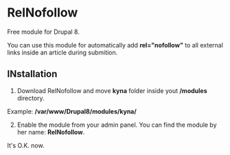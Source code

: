 # RelNofollow
Free module for Drupal 8.

You can use this module for automatically add **rel="nofollow"** to all external links inside an article during submition.

INstallation
-------------------------------

1) Download RelNofollow and move **kyna** folder inside yout **/modules** directory.

Example: **/var/www/Drupal8/modules/kyna/**

2) Enable the module from your admin panel. You can find the module by her name: **RelNofollow**.

It's O.K. now.
